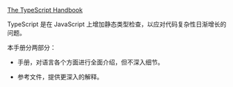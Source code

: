 

[The TypeScript Handbook](https://www.typescriptlang.org/docs/handbook/intro.html)

TypeScript 是在 JavaScript 上增加静态类型检查，以应对代码复杂性日渐增长的问题。

本手册分两部分：

- 手册，对语言各个方面进行全面介绍，但不深入细节。

- 参考文件，提供更深入的解释。


